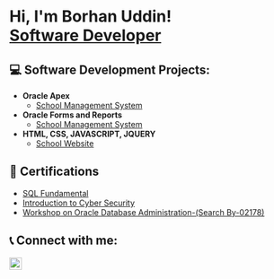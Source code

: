 <h1>Hi, I'm Borhan Uddin! <br/><a href="https://github.com/borhanuddin-orcl-dba">Software Developer</a></h1>

<h2>💻 Software Development Projects:</h2>

- <b>Oracle Apex</b>
  - [School Management System](https://github.com/borhanuddin-orcl-dba/sms-apex)
- <b>Oracle Forms and Reports</b>
  - [School Management System](https://github.com/borhan-uddin/sms1) 
- <b>HTML, CSS, JAVASCRIPT, JQUERY </b>
  - [School Website](https://github.com/borhan-uddin/libraryManagementSystem)

<!--<h2>📺 Popular YouTube Videos</h2>

- [How to get into Cybersecurity Starting From Zero](https://www.youtube.com/watch?v=a83ASGn_V_s)
- [A Day in the Life of a Cybersecurity Anayst](https://www.youtube.com/watch?v=uHy3oM7NnoU)
- [How to Create a KeyLogger (C#)](https://www.youtube.com/watch?v=N-L9hklSlNk)
- [Ransomware Demonstration (C#)](https://www.youtube.com/watch?v=OfvdQeh79s0)
- [Is WGU Legit?](https://www.youtube.com/watch?v=E2MwRWxDBkA)
-->
<h2>📜 Certifications</h2>

- [SQL Fundamental](https://www.simplilearn.com/free-online-course-to-learn-sql-basics-skillup?utm_source=shared-certificate&utm_medium=shared-course&utm_campaign=shared-certificate-course-promotion)
- [Introduction to Cyber Security](https://www.simplilearn.com/learn-cyber-security-basics-skillup?utm_source=shared-certificate&utm_medium=shared-course&utm_campaign=shared-certificate-course-promotion)
- [Workshop on Oracle Database Administration-(Search By-02178)](https://verify.iits-bd.com/)
<h2> 📞 Connect with me:</h2>

[<img align="left" alt="JoshMadakor | LinkedIn" width="22px" src="https://cdn.jsdelivr.net/npm/simple-icons@v3/icons/linkedin.svg" />][linkedin]


[linkedin]: https://www.linkedin.com/in/borhan-uddin-482660210/

<!--
**joshmadakor1/joshmadakor1** is a ✨ _special_ ✨ repository because its `README.md` (this file) appears on your GitHub profile.

Here are some ideas to get you started:

- 🔭 I’m currently working on ...
- 🌱 I’m currently learning ...
- 👯 I’m looking to collaborate on ...
- 🤔 I’m looking for help with ...
- 💬 Ask me about ...
- 📫 How to reach me: ...
- 😄 Pronouns: ...
- ⚡ Fun fact: ...
-->

